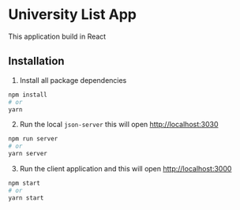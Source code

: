 # University List App

This application build in React

## Installation

1. Install all package dependencies

```bash
npm install
# or
yarn
```

2. Run the local `json-server` this will open [http://localhost:3030](http://localhost:3030)

```bash
npm run server
# or
yarn server
```

3. Run the client application and this will open [http://localhost:3000](http://localhost:3030)

```bash
npm start
# or
yarn start
```
